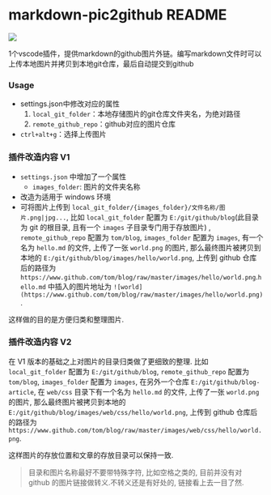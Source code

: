 # markdown-pic2github README
![](https://img.shields.io/github/license/Quareia/vscode-markdown-pic2github.svg)

1个vscode插件，提供markdown的github图片外链。编写markdown文件时可以上传本地图片并拷贝到本地git仓库，最后自动提交到github

### Usage
- settings.json中修改对应的属性
    1. `local_git_folder`：本地存储图片的git仓库文件夹名，为绝对路径
    2. `remote_github_repo`：github对应的图片仓库
- `ctrl+alt+g`：选择上传图片

### 插件改造内容 V1
- `settings.json` 中增加了一个属性
  - `images_folder`: 图片的文件夹名称
-  改造为适用于 windows 环境
-  可将图片上传到 `local_git_folder/{images_folder}/文件名称/图片.png|jpg...`, 
比如 `local_git_folder` 配置为 `E:/git/github/blog`(此目录为 git 的根目录, 且有一个 `images` 子目录专门用于存放图片) , `remote_github_repo` 配置为 `tom/blog`, `images_folder` 配置为 `images`, 有一个名为 `hello.md` 的文件, 上传了一张 `world.png` 的图片, 那么最终图片被拷贝到本地的 `E:/git/github/blog/images/hello/world.png`, 上传到 github 仓库后的路径为 `https://www.github.com/tom/blog/raw/master/images/hello/world.png`.`hello.md` 中插入的图片地址为 `![world](https://www.github.com/tom/blog/raw/master/images/hello/world.png)`.

这样做的目的是方便归类和整理图片.

### 插件改造内容 V2
在 V1 版本的基础之上对图片的目录归类做了更细致的整理.
比如 `local_git_folder` 配置为 `E:/git/github/blog`, `remote_github_repo` 配置为 `tom/blog`, `images_folder` 配置为 `images`, 在另外一个仓库 `E:/git/github/blog-article`, 在 `web/css` 目录下有一个名为 `hello.md` 的文件, 上传了一张 `world.png` 的图片, 那么最终图片被拷贝到本地的 `E:/git/github/blog/images/web/css/hello/world.png`, 上传到 github 仓库后的路径为 `https://www.github.com/tom/blog/raw/master/images/web/css/hello/world.png`.

这样图片的存放位置和文章的存放目录可以保持一致.

> 目录和图片名称最好不要带特殊字符, 比如空格之类的, 目前并没有对 github 的图片链接做转义.不转义还是有好处的, 链接看上去一目了然.

